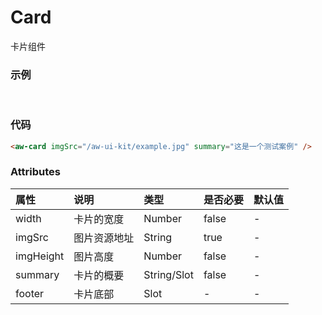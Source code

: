 # Card

卡片组件

### 示例

<br/>
<aw-card imgSrc="/aw-ui-kit/example.jpg" summary="这是一个测试案例"/>

### 代码

```html
<aw-card imgSrc="/aw-ui-kit/example.jpg" summary="这是一个测试案例" />
```

### Attributes

| 属性      | 说明         | 类型        | 是否必要 | 默认值 |
| :-------- | :----------- | :---------- | :------- | :----- |
| width     | 卡片的宽度   | Number      | false    | -      |
| imgSrc    | 图片资源地址 | String      | true     | -      |
| imgHeight | 图片高度     | Number      | false    | -      |
| summary   | 卡片的概要   | String/Slot | false    | -      |
| footer    | 卡片底部     | Slot        | -        | -      |
